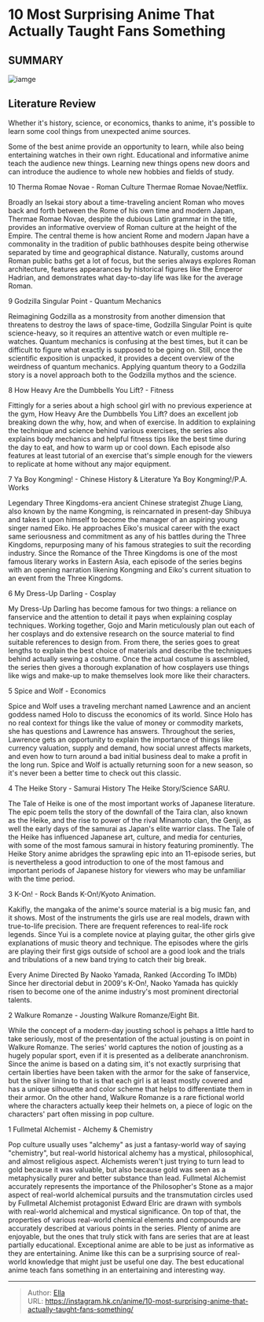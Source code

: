 # 10 Most Surprising Anime That Actually Taught Fans Something


## SUMMARY 

![iamge](https://static1.srcdn.com/wordpress/wp-content/uploads/2023/09/10-most-surprising-anime-that-actually-taught-fans-something.jpg)

## Literature Review

Whether it&#39;s history, science, or economics, thanks to anime, it&#39;s possible to learn some cool things from unexpected anime sources.





Some of the best anime provide an opportunity to learn, while also being entertaining watches in their own right. Educational and informative anime teach the audience new things. Learning new things opens new doors and can introduce the audience to whole new hobbies and fields of study.









 








 10  Therma Romae Novae - Roman Culture 
       Thermae Romae Novae/Netflix.  

Broadly an Isekai story about a time-traveling ancient Roman who moves back and forth between the Rome of his own time and modern Japan, Thermae Romae Novae, despite the dubious Latin grammar in the title, provides an informative overview of Roman culture at the height of the Empire. The central theme is how ancient Rome and modern Japan have a commonality in the tradition of public bathhouses despite being otherwise separated by time and geographical distance. Naturally, customs around Roman public baths get a lot of focus, but the series always explores Roman architecture, features appearances by historical figures like the Emperor Hadrian, and demonstrates what day-to-day life was like for the average Roman.





 9  Godzilla Singular Point - Quantum Mechanics 
        

Reimagining Godzilla as a monstrosity from another dimension that threatens to destroy the laws of space-time, Godzilla Singular Point is quite science-heavy, so it requires an attentive watch or even multiple re-watches. Quantum mechanics is confusing at the best times, but it can be difficult to figure what exactly is supposed to be going on. Still, once the scientific exposition is unpacked, it provides a decent overview of the weirdness of quantum mechanics. Applying quantum theory to a Godzilla story is a novel approach both to the Godzilla mythos and the science.





 8  How Heavy Are the Dumbbells You Lift? - Fitness 
        

Fittingly for a series about a high school girl with no previous experience at the gym, How Heavy Are the Dumbbells You Lift? does an excellent job breaking down the why, how, and when of exercise. In addition to explaining the technique and science behind various exercises, the series also explains body mechanics and helpful fitness tips like the best time during the day to eat, and how to warm up or cool down. Each episode also features at least tutorial of an exercise that&#39;s simple enough for the viewers to replicate at home without any major equipment.





 7  Ya Boy Kongming! - Chinese History &amp; Literature 
       Ya Boy Kongming!/P.A. Works  

Legendary Three Kingdoms-era ancient Chinese strategist Zhuge Liang, also known by the name Kongming, is reincarnated in present-day Shibuya and takes it upon himself to become the manager of an aspiring young singer named Eiko. He approaches Eiko&#39;s musical career with the exact same seriousness and commitment as any of his battles during the Three Kingdoms, repurposing many of his famous strategies to suit the recording industry. Since the Romance of the Three Kingdoms is one of the most famous literary works in Eastern Asia, each episode of the series begins with an opening narration likening Kongming and Eiko&#39;s current situation to an event from the Three Kingdoms.





 6  My Dress-Up Darling - Cosplay 
        

My Dress-Up Darling has become famous for two things: a reliance on fanservice and the attention to detail it pays when explaining cosplay techniques. Working together, Gojo and Marin meticulously plan out each of her cosplays and do extensive research on the source material to find suitable references to design from. From there, the series goes to great lengths to explain the best choice of materials and describe the techniques behind actually sewing a costume. Once the actual costume is assembled, the series then gives a thorough explanation of how cosplayers use things like wigs and make-up to make themselves look more like their characters.





 5  Spice and Wolf - Economics 
        

Spice and Wolf uses a traveling merchant named Lawrence and an ancient goddess named Holo to discuss the economics of its world. Since Holo has no real context for things like the value of money or commodity markets, she has questions and Lawrence has answers. Throughout the series, Lawrence gets an opportunity to explain the importance of things like currency valuation, supply and demand, how social unrest affects markets, and even how to turn around a bad initial business deal to make a profit in the long run. Spice and Wolf is actually returning soon for a new season, so it&#39;s never been a better time to check out this classic.





 4  The Heike Story - Samurai History 
       The Heike Story/Science SARU.  

The Tale of Heike is one of the most important works of Japanese literature. The epic poem tells the story of the downfall of the Taira clan, also known as the Heike, and the rise to power of the rival Minamoto clan, the Genji, as well the early days of the samurai as Japan&#39;s elite warrior class. The Tale of the Heike has influenced Japanese art, culture, and media for centuries, with some of the most famous samurai in history featuring prominently. The Heike Story anime abridges the sprawling epic into an 11-episode series, but is nevertheless a good introduction to one of the most famous and important periods of Japanese history for viewers who may be unfamiliar with the time period.





 3  K-On! - Rock Bands 
       K-On!/Kyoto Animation.  

Kakifly, the mangaka of the anime&#39;s source material is a big music fan, and it shows. Most of the instruments the girls use are real models, drawn with true-to-life precision. There are frequent references to real-life rock legends. Since Yui is a complete novice at playing guitar, the other girls give explanations of music theory and technique. The episodes where the girls are playing their first gigs outside of school are a good look and the trials and tribulations of a new band trying to catch their big break.
            
 
 Every Anime Directed By Naoko Yamada, Ranked (According To IMDb) 
Since her directorial debut in 2009&#39;s K-On!, Naoko Yamada has quickly risen to become one of the anime industry&#39;s most prominent directorial talents.








 2  Walkure Romanze - Jousting 
       Walkure Romanze/Eight Bit.  

While the concept of a modern-day jousting school is pehaps a little hard to take seriously, most of the presentation of the actual jousting is on point in Walkure Romanze. The series&#39; world captures the notion of jousting as a hugely popular sport, even if it is presented as a deliberate ananchronism. Since the anime is based on a dating sim, it&#39;s not exactly surprising that certain liberties have been taken with the armor for the sake of fanservice, but the silver lining to that is that each girl is at least mostly covered and has a unique silhouette and color scheme that helps to differentiate them in their armor. On the other hand, Walkure Romanze is a rare fictional world where the characters actually keep their helmets on, a piece of logic on the characters&#39; part often missing in pop culture.





 1  Fullmetal Alchemist - Alchemy &amp; Chemistry 
        

Pop culture usually uses &#34;alchemy&#34; as just a fantasy-world way of saying &#34;chemistry&#34;, but real-world historical alchemy has a mystical, philosophical, and almost religious aspect. Alchemists weren&#39;t just trying to turn lead to gold because it was valuable, but also because gold was seen as a metaphysically purer and better substance than lead. Fullmetal Alchemist accurately represents the importance of the Philosopher&#39;s Stone as a major aspect of real-world alchemical pursuits and the transmutation circles used by Fullmetal Alchemist protagonist Edward Elric are drawn with symbols with real-world alchemical and mystical significance. On top of that, the properties of various real-world chemical elements and compounds are accurately described at various points in the series.
Plenty of anime are enjoyable, but the ones that truly stick with fans are series that are at least partially educational. Exceptional anime are able to be just as informative as they are entertaining. Anime like this can be a surprising source of real-world knowledge that might just be useful one day. The best educational anime teach fans something in an entertaining and interesting way.

---

> Author: [Ella](https://instagram.hk.cn/)  
> URL: https://instagram.hk.cn/anime/10-most-surprising-anime-that-actually-taught-fans-something/  


